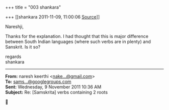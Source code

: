 +++
title = "003 shankara"

+++
[[shankara	2011-11-09, 11:00:06 [Source](https://groups.google.com/g/samskrita/c/UUj-5_45DIc)]]



Nareshji,

  

Thanks for the explanation. I had thought that this is major difference between South Indian languages (where such verbs are in plenty) and Sanskrit. Is it so?



regards  
shankara  

------------------------------------------------------------------------

**From:** naresh keerthi \<[nake...@gmail.com]()\>  
**To:** [sams...@googlegroups.com]()  
**Sent:** Wednesday, 9 November 2011 10:36 AM  
**Subject:** Re: \[Samskrita\] verbs containing 2 roots  



